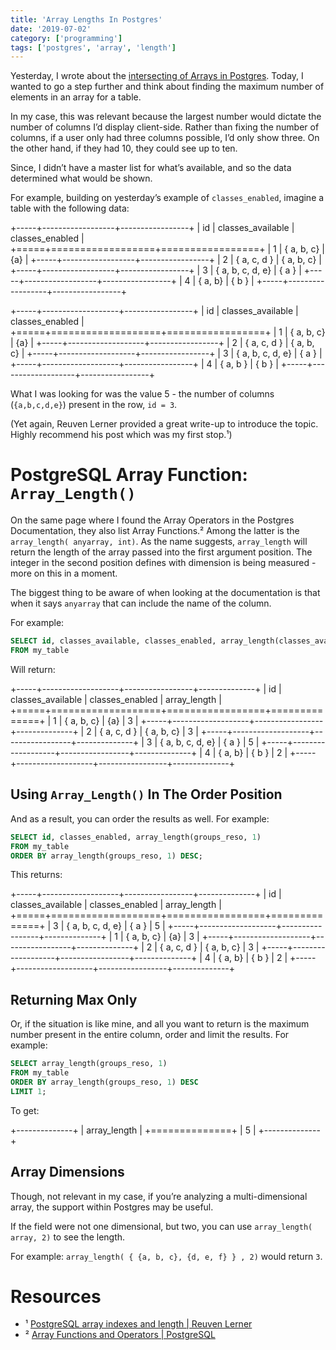 ```yaml
---
title: 'Array Lengths In Postgres'
date: '2019-07-02'
category: ['programming']
tags: ['postgres', 'array', 'length']
---
```


Yesterday, I wrote about the [intersecting of Arrays in Postgres](../../2019-07-01/array-intersection-in-psql). Today, I wanted to go a step further and think about finding the maximum number of elements in an array for a table.

In my case, this was relevant because the largest number would dictate the number of columns I’d display client-side. Rather than fixing the number of columns, if a user only had three columns possible, I’d only show three. On the other hand, if they had 10, they could see up to ten.

Since, I didn’t have a master list for what’s available, and so the data determined what would be shown.

For example, building on yesterday’s example of `classes_enabled`, imagine a table with the following data:

+-----+------------------+-----------------+
| id | classes_available | classes_enabled |
+=====+==================+=================+
| 1 | { a, b, c} | {a} |
+-----+------------------+-----------------+
| 2 | { a, c, d } | { a, b, c} |
+-----+------------------+-----------------+
| 3 | { a, b, c, d, e} | { a } |
+-----+------------------+-----------------+
| 4 | { a, b} | { b } |
+-----+------------------+-----------------+

+-----+-------------------+-----------------+
| id  | classes_available | classes_enabled |
+=====+===================+=================+
| 1   | { a, b, c}        | {a}             |
+-----+-------------------+-----------------+
| 2   | { a, c, d }       | { a, b, c}      |
+-----+-------------------+-----------------+
| 3   | { a, b, c, d, e}  | { a }           |
+-----+-------------------+-----------------+
| 4   | { a, b }          | { b }           |
+-----+-------------------+-----------------+

What I was looking for was the value 5 - the number of columns (`{a,b,c,d,e}`) present in the row, `id = 3`.

(Yet again, Reuven Lerner provided a great write-up to introduce the topic. Highly recommend his post which was my first stop.¹)

# PostgreSQL Array Function: `Array_Length()`

On the same page where I found the Array Operators in the Postgres Documentation, they also list Array Functions.² Among the latter is the `array_length( anyarray, int)`. As the name suggests, `array_length` will return the length of the array passed into the first argument position. The integer in the second position defines with dimension is being measured - more on this in a moment.

The biggest thing to be aware of when looking at the documentation is that when it says `anyarray` that can include the name of the column.

For example:

```sql
SELECT id, classes_available, classes_enabled, array_length(classes_available, 1)
FROM my_table
```

Will return:

+-----+-------------------+-----------------+--------------+
| id  | classes_available | classes_enabled | array_length |
+=====+===================+=================+==============+
| 1   | { a, b, c}        | {a}             | 3            |
+-----+-------------------+-----------------+--------------+
| 2   | { a, c, d }       | { a, b, c}      | 3            |
+-----+-------------------+-----------------+--------------+
| 3   | { a, b, c, d, e}  | { a }           | 5            |
+-----+-------------------+-----------------+--------------+
| 4   | { a, b}           | { b }           | 2            |
+-----+-------------------+-----------------+--------------+

## Using `Array_Length()` In The Order Position

And as a result, you can order the results as well. For example:

```sql
SELECT id, classes_enabled, array_length(groups_reso, 1)
FROM my_table
ORDER BY array_length(groups_reso, 1) DESC;
```

This returns:

+-----+-------------------+-----------------+--------------+
| id  | classes_available | classes_enabled | array_length |
+=====+===================+=================+==============+
| 3   | { a, b, c, d, e}  | { a }           | 5            |
+-----+-------------------+-----------------+--------------+
| 1   | { a, b, c}        | {a}             | 3            |
+-----+-------------------+-----------------+--------------+
| 2   | { a, c, d }       | { a, b, c}      | 3            |
+-----+-------------------+-----------------+--------------+
| 4   | { a, b}           | { b }           | 2            |
+-----+-------------------+-----------------+--------------+

## Returning Max Only

Or, if the situation is like mine, and all you want to return is the maximum number present in the entire column, order and limit the results. For example:

```sql
SELECT array_length(groups_reso, 1)
FROM my_table
ORDER BY array_length(groups_reso, 1) DESC
LIMIT 1;
```

To get:

+--------------+
| array_length |
+==============+
| 5            |
+--------------+

## Array Dimensions

Though, not relevant in my case, if you’re analyzing a multi-dimensional array, the support within Postgres may be useful.

If the field were not one dimensional, but two, you can use `array_length( array, 2)` to see the length.

For example: `array_length( { {a, b, c}, {d, e, f} } , 2)` would return `3`.

# Resources

- ¹ [PostgreSQL array indexes and length | Reuven Lerner](https://lerner.co.il/2014/05/20/postgresql-array-indexes-and-length/)
- ² [Array Functions and Operators | PostgreSQL](https://www.postgresql.org/docs/current/functions-array.html)
